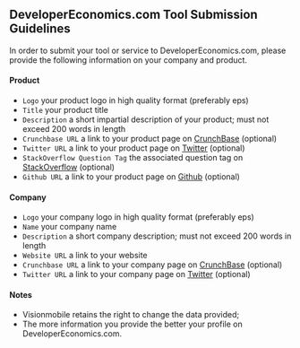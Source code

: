 ## DeveloperEconomics.com Tool Submission Guidelines

In order to submit your tool or service to DeveloperEconomics.com, please provide the following information on your company and product.

#### Product

* `Logo` your product logo in high quality format (preferably eps)
* `Title` your product title
* `Description` a short impartial description of your product; must not exceed 200 words in length
* `Crunchbase URL` a link to your product page on [CrunchBase](http://www.crunchbase.com/) (optional)
* `Twitter URL` a link to your product page on [Twitter](https://twitter.com/) (optional)
* `StackOverflow Question Tag` the associated question tag on [StackOverflow](http://stackoverflow.com/) (optional)
* `Github URL` a link to your product page on [Github](https://github.com/) (optional)

#### Company

* `Logo` your company logo in high quality format (preferably eps)
* `Name` your company name
* `Description` a short company description; must not exceed 200 words in length
* `Website URL` a link to your website
* `Crunchbase URL` a link to your company page on [CrunchBase](http://www.crunchbase.com/) (optional)
* `Twitter URL` a link to your company page on [Twitter](https://twitter.com/) (optional)

#### Notes

* Visionmobile retains the right to change the data provided;
* The more information you provide the better your profile on DeveloperEconomics.com.
